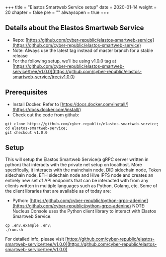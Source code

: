 +++
title = "Elastos Smartweb Service setup"
date = 2020-01-14
weight = 20
chapter = false
pre = ""
alwaysopen = true
+++ 

## Details about the Elastos Smartweb Service
- Repo: [https://github.com/cyber-republic/elastos-smartweb-service](https://github.com/cyber-republic/elastos-smartweb-service)
- Note: Always use the latest tag instead of master branch for a stable release
- For the following setup, we'll be using v1.0.0 tag at [https://github.com/cyber-republic/elastos-smartweb-service/tree/v1.0.0](https://github.com/cyber-republic/elastos-smartweb-service/tree/v1.0.0)

## Prerequisites
- Install Docker. Refer to [https://docs.docker.com/install/](https://docs.docker.com/install/)
- Check out the code from github:

```
git clone https://github.com/cyber-republic/elastos-smartweb-service;
cd elastos-smartweb-service;
git checkout v1.0.0
```

## Setup
This will setup the Elastos Smartweb Service(a gRPC server written in python) that interacts with the private net setup on localhost. More specifically, it interacts with the mainchain node, DID sidechain node, Token sidechain node, ETH sidechain node and Hive IPFS node and creates an entirely new set of API endpoints that can be interacted with from any clients written in multiple languages such as Python, Golang, etc. 
Some of the client libraries that are available as of today are:
- Python: [https://github.com/cyber-republic/python-grpc-adenine](https://github.com/cyber-republic/python-grpc-adenine)
NOTE: Nucleus Console uses the Python client library to interact with Elastos Smartweb Service.
```
cp .env.example .env;
./run.sh
```
For detailed info, please visit [https://github.com/cyber-republic/elastos-smartweb-service/tree/v1.0.0](https://github.com/cyber-republic/elastos-smartweb-service/tree/v1.0.0)
